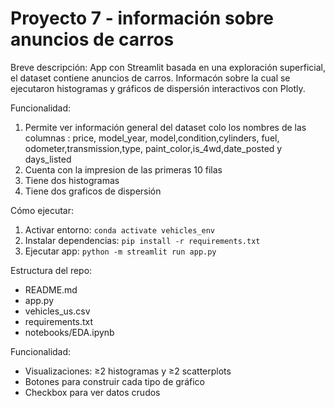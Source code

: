 # Proyecto 7 - información sobre anuncios de carros

Breve descripción:
App con Streamlit basada en una exploración superficial, el dataset contiene anuncios de carros. Informacón sobre la cual se ejecutaron histogramas y gráficos de dispersión interactivos con Plotly.

Funcionalidad: 
1. Permite ver información general del dataset colo los  nombres de las columnas : price, model_year, model,condition,cylinders, fuel, odometer,transmission,type, paint_color,is_4wd,date_posted y  days_listed
2. Cuenta con la impresion de las primeras 10 filas
3. Tiene dos histogramas
4. Tiene dos graficos de dispersión 


Cómo ejecutar:
1. Activar entorno: `conda activate vehicles_env`
2. Instalar dependencias: `pip install -r requirements.txt`
3. Ejecutar app: `python -m streamlit run app.py`

Estructura del repo:
- README.md
- app.py
- vehicles_us.csv
- requirements.txt
- notebooks/EDA.ipynb

Funcionalidad:
- Visualizaciones: ≥2 histogramas y ≥2 scatterplots
- Botones para construir cada tipo de gráfico
- Checkbox para ver datos crudos